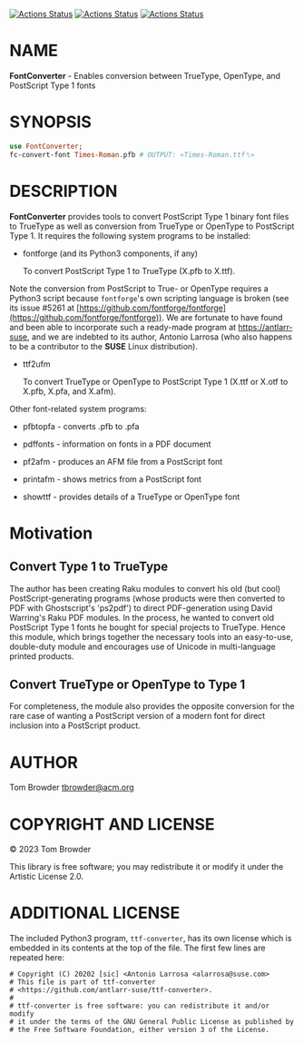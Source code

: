 [![Actions Status](https://github.com/tbrowder/FontConverter/actions/workflows/linux.yml/badge.svg)](https://github.com/tbrowder/FontConverter/actions) [![Actions Status](https://github.com/tbrowder/FontConverter/actions/workflows/macos.yml/badge.svg)](https://github.com/tbrowder/FontConverter/actions) [![Actions Status](https://github.com/tbrowder/FontConverter/actions/workflows/windows.yml/badge.svg)](https://github.com/tbrowder/FontConverter/actions)

NAME
====

**FontConverter** - Enables conversion between TrueType, OpenType, and PostScript Type 1 fonts

SYNOPSIS
========

```raku
use FontConverter;
fc-convert-font Times-Roman.pfb # OUTPUT: «Times-Roman.ttf␤»
```

DESCRIPTION
===========

**FontConverter** provides tools to convert PostScript Type 1 binary font files to TrueType as well as conversion from TrueType or OpenType to PostScript Type 1. It requires the following system programs to be installed:

  * fontforge (and its Python3 components, if any)

    To convert PostScript Type 1 to TrueType (X.pfb to X.ttf).

Note the conversion from PostScript to True- or OpenType requires a Python3 script because `fontforge`'s own scripting language is broken (see its issue #5261 at [https://github.com/fontforge/fontforge](https://github.com/fontforge/fontforge)). We are fortunate to have found and been able to incorporate such a ready-made program at [https://antlarr-suse](https://antlarr-suse), and we are indebted to its author, Antonio Larrosa (who also happens to be a contributor to the **SUSE** Linux distribution).

  * ttf2ufm

    To convert TrueType or OpenType to PostScript Type 1 (X.ttf or X.otf to X.pfb, X.pfa, and X.afm).

Other font-related system programs:

  * pfbtopfa - converts .pfb to .pfa 

  * pdffonts - information on fonts in a PDF document

  * pf2afm - produces an AFM file from a PostScript font

  * printafm - shows metrics from a PostScript font

  * showttf - provides details of a TrueType or OpenType font

Motivation
==========

Convert Type 1 to TrueType 
---------------------------

The author has been creating Raku modules to convert his old (but cool) PostScript-generating programs (whose products were then converted to PDF with Ghostscript's 'ps2pdf') to direct PDF-generation using David Warring's Raku PDF modules. In the process, he wanted to convert old PostScript Type 1 fonts he bought for special projects to TrueType. Hence this module, which brings together the necessary tools into an easy-to-use, double-duty module and encourages use of Unicode in multi-language printed products.

Convert TrueType or OpenType to Type 1 
---------------------------------------

For completeness, the module also provides the opposite conversion for the rare case of wanting a PostScript version of a modern font for direct inclusion into a PostScript product.

AUTHOR
======

Tom Browder <tbrowder@acm.org>

COPYRIGHT AND LICENSE
=====================

© 2023 Tom Browder

This library is free software; you may redistribute it or modify it under the Artistic License 2.0.

ADDITIONAL LICENSE
==================

The included Python3 program, `ttf-converter`, has its own license which is embedded in its contents at the top of the file. The first few lines are repeated here:

    # Copyright (C) 20202 [sic] <Antonio Larrosa <alarrosa@suse.com>
    # This file is part of ttf-converter
    # <https://github.com/antlarr-suse/ttf-converter>.
    #
    # ttf-converter is free software: you can redistribute it and/or modify
    # it under the terms of the GNU General Public License as published by
    # the Free Software Foundation, either version 3 of the License.

